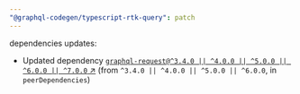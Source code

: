 ```yaml
---
"@graphql-codegen/typescript-rtk-query": patch
---
```

dependencies updates:
  - Updated dependency [`graphql-request@^3.4.0 || ^4.0.0 || ^5.0.0 || ^6.0.0 || ^7.0.0` ↗︎](https://www.npmjs.com/package/graphql-request/v/3.4.0) (from `^3.4.0 || ^4.0.0 || ^5.0.0 || ^6.0.0`, in `peerDependencies`)
